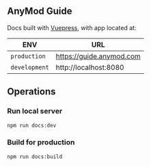 ## AnyMod Guide
Docs built with [Vuepress](https://vuepress.vuejs.org/), with app located at:

| ENV | URL |
|---|---|
| `production`  | https://guide.anymod.com |
| `development`  | http://localhost:8080 |

## Operations

### Run local server
`npm run docs:dev`

### Build for production
`npm run docs:build`
